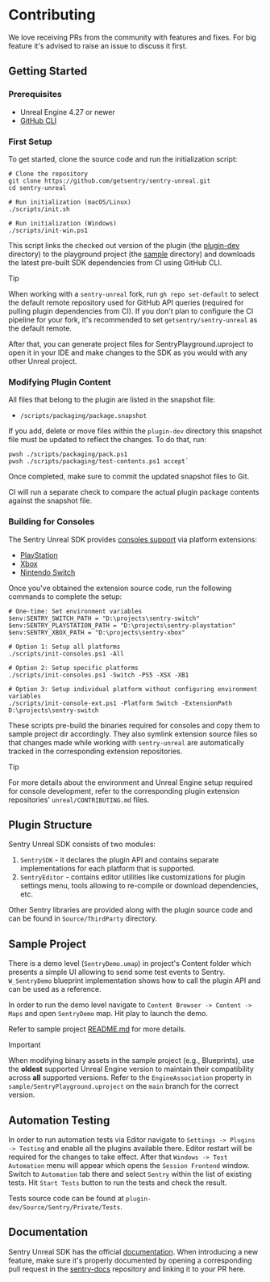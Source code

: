# Contributing

We love receiving PRs from the community with features and fixes.
For big feature it's advised to raise an issue to discuss it first.

## Getting Started

### Prerequisites

- Unreal Engine 4.27 or newer
- [GitHub CLI](https://cli.github.com/)

### First Setup

To get started, clone the source code and run the initialization script:

```pwsh
# Clone the repository
git clone https://github.com/getsentry/sentry-unreal.git
cd sentry-unreal

# Run initialization (macOS/Linux)
./scripts/init.sh

# Run initialization (Windows)
./scripts/init-win.ps1
```

This script links the checked out version of the plugin (the [plugin-dev](./plugin-dev/) directory) to the playground project (the [sample](./sample/) directory) and downloads the latest pre-built SDK dependencies from CI using GitHub CLI.

> [!TIP]
> When working with a `sentry-unreal` fork, run `gh repo set-default` to select the default remote repository used for GitHub API queries (required for pulling plugin dependencies from CI). If you don't plan to configure the CI pipeline for your fork, it's recommended to set `getsentry/sentry-unreal` as the default remote.

After that, you can generate project files for SentryPlayground.uproject to open it in your IDE and make changes to the SDK as you would with any other Unreal project.

### Modifying Plugin Content

All files that belong to the plugin are listed in the snapshot file:

- `/scripts/packaging/package.snapshot`

If you add, delete or move files within the `plugin-dev` directory this snapshot file must be updated to reflect the changes. To do that, run:

```pwsh
pwsh ./scripts/packaging/pack.ps1
pwsh ./scripts/packaging/test-contents.ps1 accept`
```

Once completed, make sure to commit the updated snapshot files to Git.

CI will run a separate check to compare the actual plugin package contents against the snapshot file.

### Building for Consoles

The Sentry Unreal SDK provides [consoles support](https://docs.sentry.io/platforms/unreal/game-consoles/) via platform extensions:

- [PlayStation](https://github.com/getsentry/sentry-playstation)
- [Xbox](https://github.com/getsentry/sentry-xbox)
- [Nintendo Switch](https://github.com/getsentry/sentry-switch)

Once you've obtained the extension source code, run the following commands to complete the setup:

```pwsh
# One-time: Set environment variables
$env:SENTRY_SWITCH_PATH = "D:\projects\sentry-switch"
$env:SENTRY_PLAYSTATION_PATH = "D:\projects\sentry-playstation"
$env:SENTRY_XBOX_PATH = "D:\projects\sentry-xbox"

# Option 1: Setup all platforms
./scripts/init-consoles.ps1 -All

# Option 2: Setup specific platforms
./scripts/init-consoles.ps1 -Switch -PS5 -XSX -XB1

# Option 3: Setup individual platform without configuring environment variables
./scripts/init-console-ext.ps1 -Platform Switch -ExtensionPath D:\projects\sentry-switch
```

These scripts pre-build the binaries required for consoles and copy them to sample project dir accordingly. They also symlink extension source files so that changes made while working with `sentry-unreal` are automatically tracked in the corresponding extension repositories.

> [!TIP]
> For more details about the environment and Unreal Engine setup required for console development, refer to the corresponding plugin extension repositories' `unreal/CONTRIBUTING.md` files.

## Plugin Structure

Sentry Unreal SDK consists of two modules:

1. `SentrySDK` - it declares the plugin API and contains separate implementations for each platform that is supported.
2. `SentryEditor` - contains editor utilities like customizations for plugin settings menu, tools allowing to re-compile or download dependencies, etc.

Other Sentry libraries are provided along with the plugin source code and can be found in `Source/ThirdParty` directory.

## Sample Project

There is a demo level (`SentryDemo.umap`) in project's Content folder which presents a simple UI allowing to send some test events to Sentry. `W_SentryDemo` blueprint implementation shows how to call the plugin API and can be used as a reference.

In order to run the demo level navigate to `Content Browser -> Content -> Maps` and open `SentryDemo` map. Hit play to launch the demo.

Refer to sample project [README.md](sample/README.md) for more details.

> [!IMPORTANT]
> When modifying binary assets in the sample project (e.g., Blueprints), use the **oldest** supported Unreal Engine version to maintain their compatibility across **all** supported versions. Refer to the `EngineAssociation` property in `sample/SentryPlayground.uproject` on the `main` branch for the correct version.

## Automation Testing

In order to run automation tests via Editor navigate to `Settings -> Plugins -> Testing` and enable all the plugins available there. Editor restart will be required for the changes to take effect. After that `Windows -> Test Automation` menu will appear which opens the `Session Frontend` window. Switch to `Automation` tab there and select `Sentry` within the list of existing tests. Hit `Start Tests` button to run the tests and check the result.

Tests source code can be found at `plugin-dev/Source/Sentry/Private/Tests`.

## Documentation

Sentry Unreal SDK has the official [documentation](https://docs.sentry.io/platforms/unreal/). When introducing a new feature, make sure it's properly documented by opening a corresponding pull request in the [sentry-docs](https://github.com/getsentry/sentry-docs) repository and linking it to your PR here.
